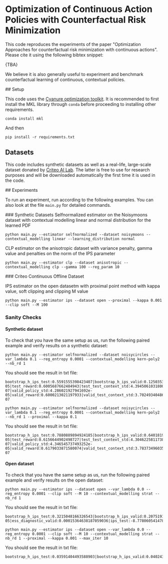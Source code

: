 # Optimization of Continuous Action Policies with Counterfactual Risk Minimization

This code reproduces the experiments of the paper "Optimization Approaches for counterfactual risk minimization with continuous actions". Please cite it using the following bibtex snippet:

{TBA}

We believe it is also generally useful to experiment and benchmark counterfactual learning of continuous, contextual policies.

## Setup

This code uses the [Cyanure optimization toolkit](http://thoth.inrialpes.fr/people/mairal/cyanure/welcome.html). It is recommended to first install the MKL library through `conda` before proceeding to installing other requirements. 
```
conda install mkl
``` 
And then
```
pip install -r requirements.txt
```

## Datasets

This code includes synthetic datasets as well as a real-life, large-scale dataset donated by [Criteo AI Lab](https://ailab.criteo.com/). The latter is free to use for research purposes and will be downloaded automatically the first time it is used in the code.

## Experiments

To run an experiment, run according to the following examples. You can also look at the file `main.py` for detailed commands.

### Synthetic Datasets
Selfnormalized estimator on the Noisymoons dataset with contextual modelling linear and normal distribution for the learned PDF
```
python main.py --estimator selfnormalized --dataset noisymoons --contextual_modelling linear --learning_distribution normal
```

CLP estimator on the anisotropic dataset with variance penalty, gamma value and penalties on the norm of the IPS parameter
```
python main.py --estimator clp --dataset anisotropic --contextual_modelling clp --gamma 100 --reg_param 10
```


### Criteo Continuous Offline Dataset

IPS estimator on the open datasetm with proximal point method with kappa value, soft clipping and clipping M value
```
python main.py --estimator ips --dataset open --proximal --kappa 0.001 --clip soft --M 100
```


### Sanity Checks

#### Synthetic dataset

To check that you have the same setup as us, run the following paired example and verify results on a synthetic dataset:

```
python main.py --estimator selfnormalized --dataset noisycircles --var_lambda 0.1 --reg_entropy 0.0001 --contextual_modelling kern-poly2 --nb_rd 1
```
You should see the result in txt file:
```
bootstrap_h_ips_test:0.5591555398423407|bootstrap_h_ips_valid:0.12503530913739397|bootstrap_h_snips_test:0.078604862769276|bootstrap_h_snips_valid:0.12692125236206286|em_diagnostic_test:2.256203528104498|em_diagnostic_valid:0.3610341103989956|ess_diagnostic_test:0.0004889707635067942|ess_diagnostic_valid:0.0001644024987240737|ips_test:-1.2598683463459917|ips_valid:-0.1314177178172699|snips_test:-0.5577064238301641|snips_valid:-0.43333562660798264|std_h_test:99.59228336700215|std_h_valid:27.56747565157582|t_h_test:1.155835068543718|t_h_valid:0.30464179059068014|test_policy_std:4.2741911926731926e-05|test_reward:0.6005687662484943|test_test_context_std:4.394506103180005e-07|valid_policy_std:4.286021927941692e-05|valid_reward:0.6000213021197933|valid_test_context_std:3.7024934048650937e-07
```

```
python main.py --estimator selfnormalized --dataset noisycircles --var_lambda 0.1 --reg_entropy 0.0001 --contextual_modelling kern-poly2 --nb_rd 1 --proximal --kappa 0.1
```
You should see the result in txt file:
```
bootstrap_h_ips_test:0.7880889894924185|bootstrap_h_ips_valid:0.6401819625960339|bootstrap_h_snips_test:0.09485290624006576|bootstrap_h_snips_valid:0.08442520732469028|em_diagnostic_test:1.3670278866066194|em_diagnostic_valid:2.5076555401253433|ess_diagnostic_test:0.00024129358726949956|ess_diagnostic_valid:0.0003895512213533832|ips_test:-1.1083350877649485|ips_valid:-1.2498919714121797|snips_test:-0.7999308903772422|snips_valid:-0.5051460411109807|std_h_test:83.3809676223928|std_h_valid:122.49863522959008|t_h_test:0.9478270128489855|t_h_valid:1.3562256165938131|test_policy_std:4.3379780649088184e-05|test_reward:0.6156644902498727|test_test_context_std:4.3046225811738055e-07|valid_policy_std:4.346545737493252e-05|valid_reward:0.6179033871580074|valid_test_context_std:3.7837349603543975e-07
```

#### Open dataset

To check that you have the same setup as us, run the following paired example and verify results on the open dataset:

```
python main.py --estimator ips --dataset open --var_lambda 0.0 --reg_entropy 0.0001 --clip soft --M 10 --contextual_modelling strat --nb_rd 1 
```
You should see the result in txt file:
```
bootstrap_h_ips_test:0.3215048166326543|bootstrap_h_ips_valid:0.20751913655716103|bootstrap_h_snips_test:0.44773391191823303|bootstrap_h_snips_valid:0.28910924541024274|em_diagnostic_test:0.862643695851652|em_diagnostic_valid:0.8466896469605204|ess_diagnostic_test:6.778598640879997e-05|ess_diagnostic_valid:0.00015364638187059036|ips_test:-8.778060541478553|ips_valid:-8.812978737208667|snips_test:-10.183163677795509|snips_valid:-10.410955647868903|std_h_test:139.61806948994678|std_h_valid:72.6275369109096|t_h_test:1.5662200830195232|t_h_valid:1.2662114104278828
```

```
python main.py --estimator ips --dataset open --var_lambda 0.0 --reg_entropy 0.0001 --clip soft --M 10 --contextual_modelling strat --nb_rd 1 --proximal --kappa 0.001 --max_iter 10
```
You should see the result in txt file:
```
bootstrap_h_ips_test:0.03591404493588903|bootstrap_h_ips_valid:0.040243139615426804|bootstrap_h_snips_test:0.03568534968078637|bootstrap_h_snips_valid:0.04017202700905228|em_diagnostic_test:0.9997871218339688|em_diagnostic_valid:1.0008526683202326|ess_diagnostic_test:0.1915967745959949|ess_diagnostic_valid:0.1915552329296553|ips_test:-11.398008015075185|ips_valid:-11.501523225252736|snips_test:-11.400434975838014|snips_valid:-11.49172520182447|std_h_test:2.053654853338936|std_h_valid:2.056119342900212|t_h_test:0.07897104954668842|t_h_valid:0.08045501033559577
```

